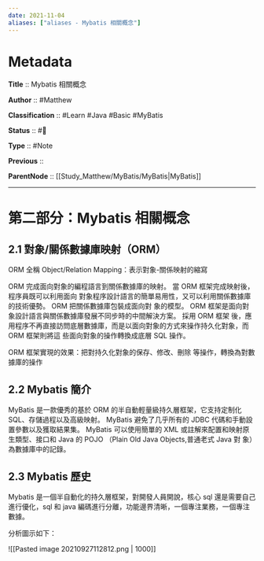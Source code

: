 ```yaml
---
date: 2021-11-04
aliases: ["aliases - Mybatis 相關概念"]
---
```


# Metadata

**Title** :: Mybatis 相關概念

**Author** :: #Matthew 

**Classification** :: #Learn #Java #Basic #MyBatis

**Status** :: #🌱

**Type** :: #Note

**Previous** ::

**ParentNode** :: [[Study_Matthew/MyBatis/MyBatis|MyBatis]]

---
# 第⼆部分：Mybatis 相關概念

## 2.1 對象/關係數據庫映射（ORM）

ORM 全稱 Object/Relation Mapping：表示對象-關係映射的縮寫

ORM 完成⾯向對象的編程語⾔到關係數據庫的映射。
當 ORM 框架完成映射後，程序員既可以利⽤⾯向 對象程序設計語⾔的簡單易⽤性，⼜可以利⽤關係數據庫的技術優勢。 
ORM 把關係數據庫包裝成⾯向對 象的模型。 
ORM 框架是⾯向對象設計語⾔與關係數據庫發展不同步時的中間解決⽅案。
採⽤ ORM 框架 後，應⽤程序不再直接訪問底層數據庫，⽽是以⾯向對象的⽅式來操作持久化對象，⽽ ORM 框架則將這 些⾯向對象的操作轉換成底層 SQL 操作。

ORM 框架實現的效果：把對持久化對象的保存、修改、刪除 等操作，轉換為對數據庫的操作

## 2.2 Mybatis 簡介
MyBatis 是⼀款優秀的基於 ORM 的半⾃動輕量級持久層框架，它⽀持定制化 SQL、存儲過程以及⾼級映射。
MyBatis 避免了⼏乎所有的 JDBC 代碼和⼿動設置參數以及獲取結果集。 
MyBatis 可以使⽤簡單的 XML 或註解來配置和映射原⽣類型、接⼝和 Java 的 POJO （Plain Old Java Objects,普通⽼式 Java 對 象）為數據庫中的記錄。

## 2.3 Mybatis 歷史
Mybatis 是⼀個半⾃動化的持久層框架，對開發⼈員開說，核⼼ sql 還是需要⾃⼰進⾏優化，sql 和 java 編碼進⾏分離，功能邊界清晰，⼀個專注業務，⼀個專注數據。

分析圖示如下：

![[Pasted image 20210927112812.png | 1000]]

